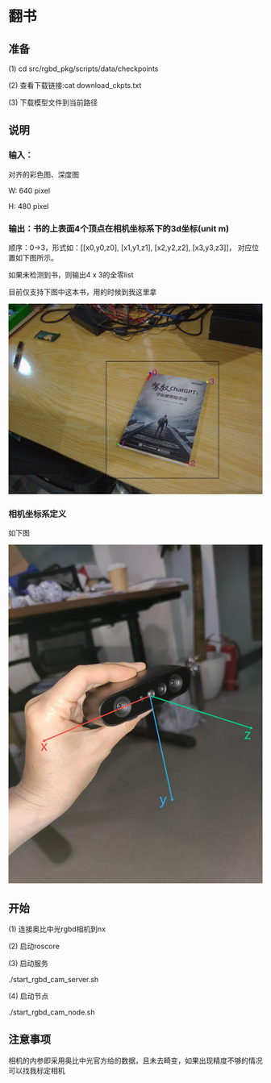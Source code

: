# 翻书


## 准备

(1) cd src/rgbd_pkg/scripts/data/checkpoints

(2) 查看下载链接:cat download_ckpts.txt

(3) 下载模型文件到当前路径


## 说明

### 输入：

对齐的彩色图、深度图

W: 640 pixel

H: 480 pixel

### 输出：书的上表面4个顶点在相机坐标系下的3d坐标(unit m)

顺序：0->3，形式如：[[x0,y0,z0], [x1,y1,z1], [x2,y2,z2], [x3,y3,z3]]， 对应位置如下图所示。

如果未检测到书，则输出4 x 3的全零list

目前仅支持下图中这本书，用的时候到我这里拿

![image](1.jpg)
		  
### 相机坐标系定义

如下图
	  
![image](2.jpg)


## 开始

(1) 连接奥比中光rgbd相机到nx

(2) 启动roscore

(3) 启动服务

./start_rgbd_cam_server.sh

(4) 启动节点

./start_rgbd_cam_node.sh


## 注意事项

相机的内参即采用奥比中光官方给的数据，且未去畸变，如果出现精度不够的情况可以找我标定相机
